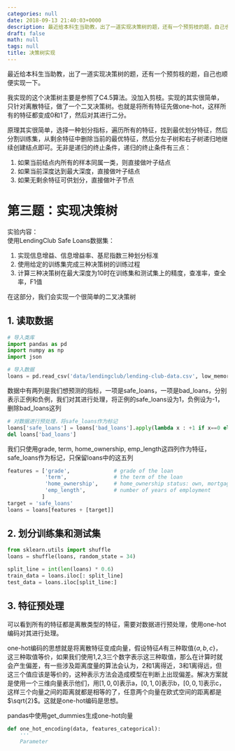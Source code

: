 ```yaml
---
categories: null
date: 2018-09-13 21:40:03+0000
description: 最近给本科生当助教，出了一道实现决策树的题，还有一个预剪枝的题，自己也顺便实现一下。
draft: false
math: null
tags: null
title: 决策树实现
---
```

最近给本科生当助教，出了一道实现决策树的题，还有一个预剪枝的题，自己也顺便实现一下。

<!--more-->

我实现的这个决策树主要是参照了C4.5算法。没加入剪枝。实现的其实很简单，只针对离散特征，做了一个二叉决策树。也就是将所有特征先做one-hot，这样所有的特征都变成0和1了，然后对其进行二分。

原理其实很简单，选择一种划分指标，遍历所有的特征，找到最优划分特征，然后分割训练集，从剩余特征中删除当前的最优特征，然后分左子树和右子树递归地继续创建结点即可。无非是递归的终止条件，递归的终止条件有三点：
1. 如果当前结点内所有的样本同属一类，则直接做叶子结点
2. 如果当前深度达到最大深度，直接做叶子结点
3. 如果无剩余特征可供划分，直接做叶子节点


# 第三题：实现决策树

实验内容：  
使用LendingClub Safe Loans数据集：
1. 实现信息增益、信息增益率、基尼指数三种划分标准
2. 使用给定的训练集完成三种决策树的训练过程
3. 计算三种决策树在最大深度为10时在训练集和测试集上的精度，查准率，查全率，F1值

在这部分，我们会实现一个很简单的二叉决策树

## 1. 读取数据


```python
# 导入类库
import pandas as pd
import numpy as np
import json
```


```python
# 导入数据
loans = pd.read_csv('data/lendingclub/lending-club-data.csv', low_memory=False)
```

数据中有两列是我们想预测的指标，一项是safe_loans，一项是bad_loans，分别表示正例和负例，我们对其进行处理，将正例的safe_loans设为1，负例设为-1，删除bad_loans这列


```python
# 对数据进行预处理，将safe_loans作为标记
loans['safe_loans'] = loans['bad_loans'].apply(lambda x : +1 if x==0 else -1)
del loans['bad_loans']
```

我们只使用grade, term, home_ownership, emp_length这四列作为特征，safe_loans作为标记，只保留loans中的这五列


```python
features = ['grade',              # grade of the loan
            'term',               # the term of the loan
            'home_ownership',     # home_ownership status: own, mortgage or rent
            'emp_length',         # number of years of employment
           ]
target = 'safe_loans'
loans = loans[features + [target]]
```

## 2. 划分训练集和测试集

```python
from sklearn.utils import shuffle
loans = shuffle(loans, random_state = 34)

split_line = int(len(loans) * 0.6)
train_data = loans.iloc[: split_line]
test_data = loans.iloc[split_line:]
```

## 3. 特征预处理

可以看到所有的特征都是离散类型的特征，需要对数据进行预处理，使用one-hot编码对其进行处理。

one-hot编码的思想就是将离散特征变成向量，假设特征$A$有三种取值$\lbrace a, b, c\rbrace$，这三种取值等价，如果我们使用1,2,3三个数字表示这三种取值，那么在计算时就会产生偏差，有一些涉及距离度量的算法会认为，2和1离得近，3和1离得远，但这三个值应该是等价的，这种表示方法会造成模型在判断上出现偏差。解决方案就是使用一个三维向量表示他们，用$[1, 0, 0]$表示a，$[0, 1, 0]$表示b，$[0, 0, 1]$表示c，这样三个向量之间的距离就都是相等的了，任意两个向量在欧式空间的距离都是$\sqrt{2}$。这就是one-hot编码是思想。

pandas中使用get_dummies生成one-hot向量


```python
def one_hot_encoding(data, features_categorical):
    '''
    Parameter
